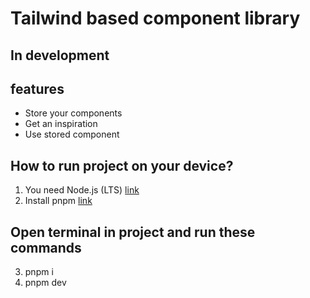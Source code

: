 # Tailwind based component library
## In development

## features
- Store your components
- Get an inspiration
- Use stored component

## How to run project on your device?
1. You need Node.js (LTS) [link](https://nodejs.org/en)
2. Install pnpm [link](https://pnpm.io/installation)
## Open terminal in project and run these commands  
3. pnpm i
4. pnpm dev
